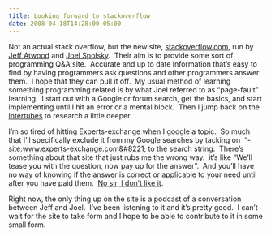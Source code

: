 ```yaml
---
title: Looking forward to stackoverflow
date: 2008-04-18T14:28:00-05:00
---
```

Not an actual stack overflow, but the new site, [stackoverflow.com](http://www.stackoverflow.com/), run by [Jeff Atwood](http://www.codinghorror.com/blog/archives/001101.html "Introducing Stackoverflow.com") and [Joel Spolsky](http://www.joelonsoftware.com/items/2008/04/16.html "What is stackoverflow.com?").  Their aim is to provide some sort of programming Q&A site.  Accurate and up to date information that&#8217;s easy to find by having programmers ask questions and other programmers answer them.  I hope that they can pull it off.  My usual method of learning something programming related is by what Joel referred to as &#8220;page-fault&#8221; learning.  I start out with a Google or forum search, get the basics, and start implementing until I hit an error or a mental block.  Then I jump back on the [Intertubes](http://en.wikipedia.org/wiki/Series_of_tubes) to research a little deeper.

I&#8217;m so tired of hitting Experts-exchange when I google a topic.  So much that I&#8217;ll specifically exclude it from my Google searches by tacking on  &#8220;-site:www.experts-exchange.com&#8221; to the search string.  There&#8217;s something about that site that just rubs me the wrong way.  it&#8217;s like &#8220;We&#8217;ll tease you with the question, now pay up for the answer&#8221;.  And you&#8217;ll have no way of knowing if the answer is correct or applicable to your need until after you have paid them.  [No sir, I don&#8217;t like it](http://en.wikipedia.org/wiki/Mr._Horse "Obligatory quote from Mr. Horse").

Right now, the only thing up on the site is a podcast of a conversation between Jeff and Joel.  I&#8217;ve been listening to it and it&#8217;s pretty good.  I can&#8217;t wait for the site to take form and I hope to be able to contribute to it in some small form.
